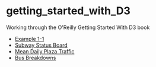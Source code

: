# getting_started_with_D3
Working through the O'Reilly Getting Started With D3 book

* [Example 1-1](example_1-1.html)
* [Subway Status Board](subway_train_status_board.html)
* [Mean Daily Plaza Traffic](mean_daily_plaza_traffic.html)
* [Bus Breakdowns](bus_breakdowns.html)